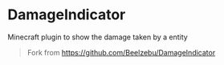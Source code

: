 # DamageIndicator
Minecraft plugin to show the damage taken by a entity

> Fork from https://github.com/Beelzebu/DamageIndicator